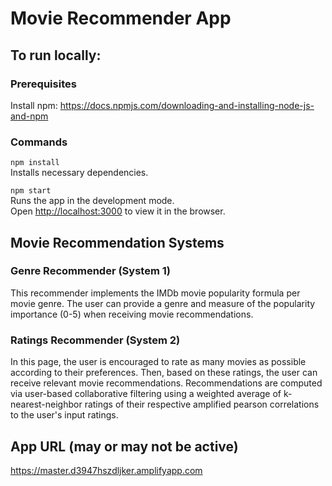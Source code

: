 # Movie Recommender App

## To run locally:

### Prerequisites
Install npm: https://docs.npmjs.com/downloading-and-installing-node-js-and-npm

### Commands
`npm install`\
Installs necessary dependencies.

`npm start`\
Runs the app in the development mode.\
Open [http://localhost:3000](http://localhost:3000) to view it in the browser.

## Movie Recommendation Systems

### Genre Recommender (System 1)
This recommender implements the IMDb movie popularity formula per movie genre. The user can provide a genre and measure of the popularity importance (0-5) when receiving movie recommendations.

### Ratings Recommender (System 2)
In this page, the user is encouraged to rate as many movies as possible according to their preferences. Then, based on these ratings, the user can receive relevant movie recommendations. Recommendations are computed via user-based collaborative filtering using a weighted average of k-nearest-neighbor ratings of their respective amplified pearson correlations to the user's input ratings.

## App URL (may or may not be active)
https://master.d3947hszdljker.amplifyapp.com

